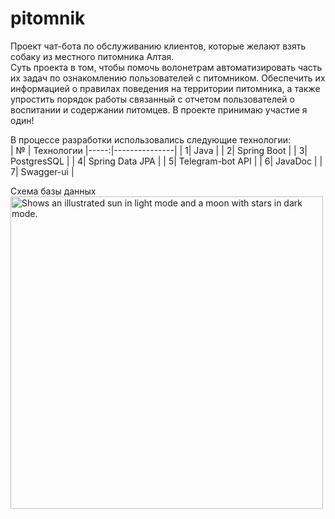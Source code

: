 # pitomnik

Проект чат-бота по обслуживанию клиентов, которые желают взять собаку из местного питомника Алтая.<br> 
Суть проекта в том, чтобы помочь волонетрам автоматизировать часть их задач по ознакомлению пользователей с питомником.
Обеспечить их информацией о правилах поведения на территории питомника, а также упростить порядок работы связанный с отчетом 
пользователей о воспитании и содержании питомцев.
В проекте принимаю участие я один!

В процессе разработки использовались следующие технологии:<br>
|    № |  Технологии
|-----:|---------------|
|     1|   Java            |
|     2|       Spring Boot        |
|     3|       PostgresSQL        |
|     4|       Spring Data JPA        |
|     5|       Telegram-bot API        |
|     6|       JavaDoc        |
|     7|       Swagger-ui        |

<bold>Схема базы данных</bold><br>
<picture>
  <source media="(prefers-color-scheme: dark)" srcset="https://user-images.githubusercontent.com/77485358/211593131-6fb6da48-d74d-4c1f-a9f8-bd97db829a87.png" width="500px" height="500px">
  <source media="(prefers-color-scheme: light)" srcset="https://user-images.githubusercontent.com/77485358/211593131-6fb6da48-d74d-4c1f-a9f8-bd97db829a87.png" width="500px" height="500px">
  <img alt="Shows an illustrated sun in light mode and a moon with stars in dark mode." src="https://user-images.githubusercontent.com/77485358/211593131-6fb6da48-d74d-4c1f-a9f8-bd97db829a87.png" width="500px" height="500px">
</picture> 

